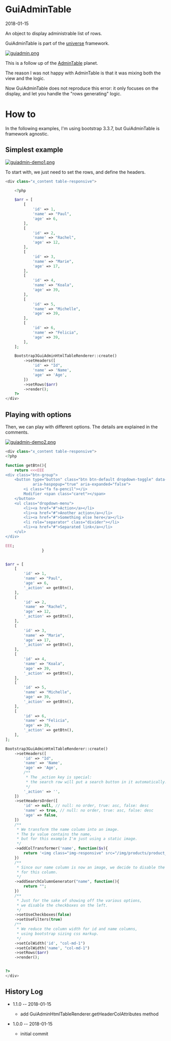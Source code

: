 GuiAdminTable
===============
2018-01-15


An object to display administrable list of rows.

GuiAdminTable is part of the [universe](https://github.com/karayabin/universe-snapshot) framework.

[![guiadmin.png](https://s19.postimg.org/vii74x1hv/guiadmin.png)](https://postimg.org/image/r9dh2qy8f/)


This is a follow up of the [AdminTable](https://github.com/lingtalfi/AdminTable) planet.


The reason I was not happy with AdminTable is that it was mixing both the view and the logic.

Now GuiAdminTable does not reproduce this error: it only focuses on the display, 
and let you handle the "rows generating" logic.



How to
===========

In the following examples, I'm using bootstrap 3.3.7, but GuiAdminTable is framework agnostic.



Simplest example
---------------------

[![guiadmin-demo1.png](https://s19.postimg.org/z62joc98z/guiadmin-demo1.png)](https://postimg.org/image/kzmst3ydr/)

To start with, we just need to set the rows, and define the headers.

```php
<div class="x_content table-responsive">

    <?php

    $arr = [
        [
            'id' => 1,
            'name' => "Paul",
            'age' => 6,
        ],
        [
            'id' => 2,
            'name' => "Rachel",
            'age' => 12,
        ],
        [
            'id' => 3,
            'name' => "Marie",
            'age' => 17,
        ],
        [
            'id' => 4,
            'name' => "Koala",
            'age' => 39,
        ],
        [
            'id' => 5,
            'name' => "Michelle",
            'age' => 39,
        ],
        [
            'id' => 6,
            'name' => "Felicia",
            'age' => 39,
        ],
    ];

    Bootstrap3GuiAdminHtmlTableRenderer::create()
        ->setHeaders([
            'id' => "Id",
            'name' => 'Name',
            'age' => 'Age',
        ])
        ->setRows($arr)
        ->render();
    ?>
</div>
```



Playing with options
---------------------

Then, we can play with different options.
The details are explained in the comments.


[![guiadmin-demo2.png](https://s19.postimg.org/itshz5sir/guiadmin-demo2.png)](https://postimg.org/image/csut235wf/)



```php
<div class="x_content table-responsive">
<?php

function getBtn(){
    return <<<EEE
<div class="btn-group">
    <button type="button" class="btn btn-default dropdown-toggle" data-toggle="dropdown"
            aria-haspopup="true" aria-expanded="false">
        <i class="fa fa-pencil"></i>
        Modifier <span class="caret"></span>
    </button>
    <ul class="dropdown-menu">
        <li><a href="#">Action</a></li>
        <li><a href="#">Another action</a></li>
        <li><a href="#">Something else here</a></li>
        <li role="separator" class="divider"></li>
        <li><a href="#">Separated link</a></li>
    </ul>
</div>

EEE;
                }


$arr = [
    [
        'id' => 1,
        'name' => "Paul",
        'age' => 6,
        '_action' => getBtn(),
    ],
    [
        'id' => 2,
        'name' => "Rachel",
        'age' => 12,
        '_action' => getBtn(),
    ],
    [
        'id' => 3,
        'name' => "Marie",
        'age' => 17,
        '_action' => getBtn(),
    ],
    [
        'id' => 4,
        'name' => "Koala",
        'age' => 39,
        '_action' => getBtn(),
    ],
    [
        'id' => 5,
        'name' => "Michelle",
        'age' => 39,
        '_action' => getBtn(),
    ],
    [
        'id' => 6,
        'name' => "Felicia",
        'age' => 39,
        '_action' => getBtn(),
    ],
];

Bootstrap3GuiAdminHtmlTableRenderer::create()
    ->setHeaders([
        'id' => "Id",
        'name' => 'Name',
        'age' => 'Age',
        /**
         * The _action key is special:
         * the search row will put a search button in it automatically.
         */
        '_action' => '',
    ])
    ->setHeadersOrder([
        'id' => null, // null: no order, true: asc, false: desc
        'name' => true, // null: no order, true: asc, false: desc
        'age' => false,
    ])
    /**
     * We transform the name column into an image.
     * The $v value contains the name,
     * but for this example I'm just using a static image.
     */
    ->addColTransformer('name', function($v){
        return '<img class="img-responsive" src="/img/products/product_mini_9_1.jpg" alt="some product" title="'. $v .'">';
    })
    /**
     * Since our name column is now an image, we decide to disable the search ability
     * for this column.
     */
    ->addSearchColumnGenerator("name", function(){
        return "";
    })
    /**
     * Just for the sake of showing off the various options,
     * we disable the checkboxes on the left.
     */
    ->setUseCheckboxes(false)
    ->setUseFilters(true)
    /**
     * We reduce the column width for id and name columns, 
     * using bootstrap sizing css markup.
     */
    ->setColWidth('id', "col-md-1")
    ->setColWidth('name', "col-md-1")
    ->setRows($arr)
    ->render();


?>
</div>

```







History Log
------------------
    
- 1.1.0 -- 2018-01-15

    - add GuiAdminHtmlTableRenderer.getHeaderColAttributes method
    
- 1.0.0 -- 2018-01-15

    - initial commit
    